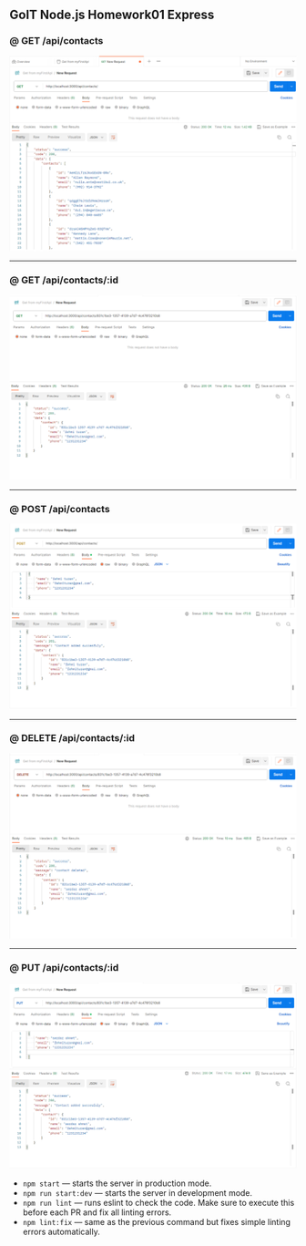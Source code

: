 ## GoIT Node.js Homework01 Express

### @ GET /api/contacts
![GoIT-hw-02](https://github.com/fehmituran/Rest-Api-Application/blob/hw01-express/img/get.PNG)


------------------------------------------------------------------------------------------------
### @ GET /api/contacts/:id
![GoIT-hw-02](https://github.com/fehmituran/Rest-Api-Application/blob/hw01-express/img/getId.PNG)


------------------------------------------------------------------------------------------------
### @ POST /api/contacts
![GoIT-hw-02](https://github.com/fehmituran/Rest-Api-Application/blob/hw01-express/img/post.PNG)


------------------------------------------------------------------------------------------------
### @ DELETE /api/contacts/:id
![GoIT-hw-02](https://github.com/fehmituran/Rest-Api-Application/blob/hw01-express/img/delete.PNG)


------------------------------------------------------------------------------------------------
### @ PUT /api/contacts/:id
![GoIT-hw-02](https://github.com/fehmituran/Rest-Api-Application/blob/hw01-express/img/update.PNG)




- `npm start` &mdash; starts the server in production mode.
- `npm run start:dev` &mdash; starts the server in development mode.
- `npm run lint` &mdash; runs eslint to check the code. Make sure to execute this before each PR and fix all linting errors.
- `npm lint:fix` &mdash; same as the previous command but fixes simple linting errors automatically.
